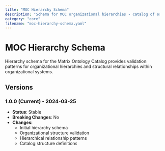 ```yaml
---
title: "MOC Hierarchy Schema"
description: "Schema for MOC organizational hierarchies - catalog of organizational structure validation patterns"
category: "core"
filename: "moc-hierarchy-schema.yaml"
---
```


# MOC Hierarchy Schema

Hierarchy schema for the Matrix Ontology Catalog provides validation patterns for organizational hierarchies and structural relationships within organizational systems.

## Versions

### 1.0.0 (Current) - 2024-03-25
- **Status**: Stable
- **Breaking Changes**: No
- **Changes**:
  - Initial hierarchy schema
  - Organizational structure validation
  - Hierarchical relationship patterns
  - Catalog structure definitions